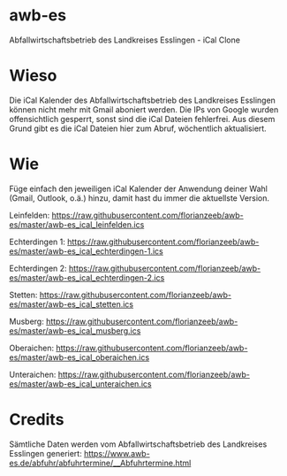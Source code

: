 # awb-es
Abfallwirtschaftsbetrieb des Landkreises Esslingen - iCal Clone

# Wieso
Die iCal Kalender des Abfallwirtschaftsbetrieb des Landkreises Esslingen können nicht mehr mit Gmail aboniert werden. Die IPs von Google wurden offensichtlich gesperrt, sonst sind die iCal Dateien fehlerfrei. Aus diesem Grund gibt es die iCal Dateien hier zum Abruf, wöchentlich aktualisiert.

# Wie
Füge einfach den jeweiligen iCal Kalender der Anwendung deiner Wahl (Gmail, Outlook, o.ä.) hinzu, damit hast du immer die aktuellste Version.

Leinfelden:
https://raw.githubusercontent.com/florianzeeb/awb-es/master/awb-es_ical_leinfelden.ics

Echterdingen 1:
https://raw.githubusercontent.com/florianzeeb/awb-es/master/awb-es_ical_echterdingen-1.ics

Echterdingen 2:
https://raw.githubusercontent.com/florianzeeb/awb-es/master/awb-es_ical_echterdingen-2.ics

Stetten:
https://raw.githubusercontent.com/florianzeeb/awb-es/master/awb-es_ical_stetten.ics

Musberg:
https://raw.githubusercontent.com/florianzeeb/awb-es/master/awb-es_ical_musberg.ics

Oberaichen:
https://raw.githubusercontent.com/florianzeeb/awb-es/master/awb-es_ical_oberaichen.ics

Unteraichen:
https://raw.githubusercontent.com/florianzeeb/awb-es/master/awb-es_ical_unteraichen.ics

# Credits
Sämtliche Daten werden vom Abfallwirtschaftsbetrieb des Landkreises Esslingen generiert: https://www.awb-es.de/abfuhr/abfuhrtermine/__Abfuhrtermine.html